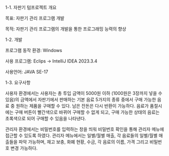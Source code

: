 1-1.	자판기 텀프로젝트 개요

목표: 자판기 관리 프로그램 개발

목적: 자판기 관리 프로그램의 개발을 통한 프로그래밍 능력의 향상

1-2.	개발

프로그램 동작 환경: Windows

사용 프로그램: Eclips -> IntelliJ IDEA 2023.3.4

사용언어: JAVA SE-17

1-3.	요구사항

사용자 환경에서는 사용자는 총 투입 금액이 5000원 이하 (1000원은 3장까지 넣을 수 있음)의 금액에서 자판기에서 판매하는 기본 음료 5가지의 종류 중에서 구매 가능한 음료 중 원하는 제품을 구매할 수 있다. 남은 잔돈은 다시 반환이 가능하다. 음료가 품절시에는 구매 버튼이 빨간색으로 바뀌어 구매할 수 없게 되고, 구매 가능한 상태의 음료는 초록색으로 되어 구매할 수 있음을 나타낸다.

관리자 환경에서는 비밀번호를 입력하는 창을 띄워 비밀번호 확인을 통해 관리자 메뉴에 접근할 수 있도록 하였다. 관리자 메뉴에서는 일별/월별 매출, 각 음료들의 일별/월별 매출들을 파악 가능하며, 재고 보충, 화폐 현황, 수금, 각 음료의 이름, 가격 그리고 비밀번호 변경 가능하다.
